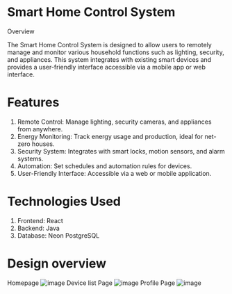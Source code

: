 # Smart Home Control System

Overview

The Smart Home Control System is designed to allow users to remotely manage and monitor various household functions such as lighting, security, and appliances.
This system integrates with existing smart devices and provides a user-friendly interface accessible via a mobile app or web interface.

# Features

1. Remote Control: Manage lighting, security cameras, and appliances from anywhere.
2. Energy Monitoring: Track energy usage and production, ideal for net-zero houses.
3. Security System: Integrates with smart locks, motion sensors, and alarm systems.
4. Automation: Set schedules and automation rules for devices.
5. User-Friendly Interface: Accessible via a web or mobile application.

# Technologies Used
1. Frontend: React
2. Backend: Java
3. Database: Neon PostgreSQL

# Design overview 
Homepage
![image](https://github.com/user-attachments/assets/0e26010b-bb3a-47ab-ad8e-648a05eb11f1)
Device list Page
![image](https://github.com/user-attachments/assets/15f8a614-792b-408b-be9c-bb8409a469b3)
Profile Page
![image](https://github.com/user-attachments/assets/5c1b1ecd-6e5d-407e-a3c9-182cdf8836d9)


